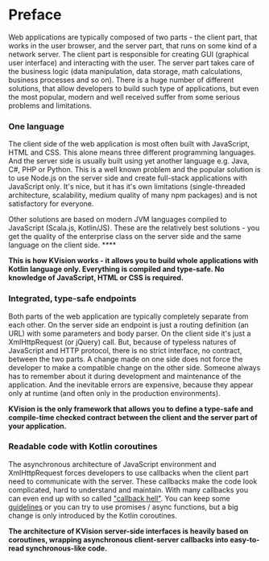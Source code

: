 # Preface

Web applications are typically composed of two parts - the client part, that works in the user browser, and the server part, that runs on some kind of a network server. The client part is responsible for creating GUI \(graphical user interface\) and interacting with the user. The server part takes care of the business logic \(data manipulation, data storage, math calculations, business processes and so on\). There is a huge number of different solutions, that allow developers to build such type of applications, but even the most popular, modern and well received suffer from some serious problems and limitations.

### One language

The client side of the web application is most often built with JavaScript, HTML and CSS. This alone means three different programming languages. And the server side is usually built using yet another language e.g. Java, C\#, PHP or Python. This is a well known problem and the popular solution is to use Node.js on the server side and create full-stack applications with JavaScript only. It's nice, but it has it's own limitations \(single-threaded architecture, scalability, medium quality of many npm packages\) and is not satisfactory for everyone. 

Other solutions are based on modern JVM languages compiled to JavaScript \(Scala.js, Kotlin/JS\). These are the relatively best solutions - you get the quality of the enterprise class on the server side and the same language on the client side. ****

**This is how KVision works - it allows you to build whole applications with Kotlin language only. Everything is compiled and type-safe. No knowledge of JavaScript, HTML or CSS is required.**

### Integrated, type-safe endpoints

Both parts of the web application are typically completely separate from each other. On the server side an endpoint is just a routing definition \(an URL\) with some parameters and body parser. On the client side it's just a XmlHttpRequest \(or jQuery\) call. But, because of typeless natures of JavaScript and HTTP protocol, there is no strict interface, no contract, between the two parts. A change made on one side does not force the developer to make a compatible change on the other side. Someone always has to remember about it during development and maintenance of the application. And the inevitable errors are expensive, because they appear only at runtime \(and often only in the production environments\).

**KVision is the only framework that allows you to define a type-safe and compile-time checked contract between the client and the server part of your application.**

### Readable code with Kotlin coroutines

The asynchronous architecture of JavaScript environment and XmlHttpRequest forces developers to use callbacks when the client part need to communicate with the server. These callbacks make the code look complicated, hard to understand and maintain. With many callbacks you can even end up with so called ["callback hell"](https://en.wiktionary.org/wiki/callback_hell). You can keep some [guidelines](http://callbackhell.com/) or you can try to use promises / async functions, but a big change is only introduced by the Kotlin coroutines.

**The architecture of KVision server-side interfaces is heavily based on coroutines, wrapping asynchronous client-server callbacks into easy-to-read synchronous-like code.**


